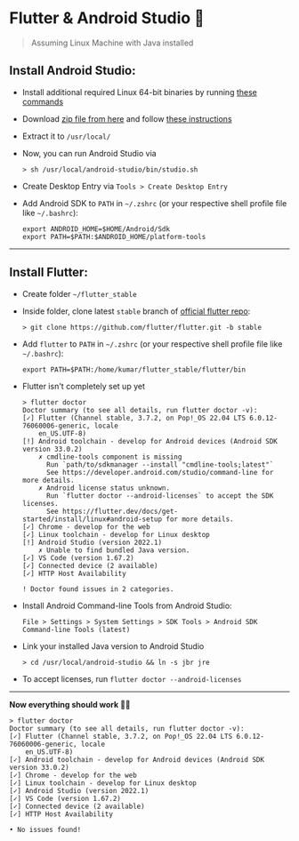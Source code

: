 # Flutter & Android Studio :iphone: 

> Assuming Linux Machine with Java installed

## Install Android Studio:

- Install additional required Linux 64-bit binaries by running [these commands](https://developer.android.com/studio/install#64bit-libs)
- Download [zip file from here](https://developer.android.com/studio) and follow [these instructions](https://developer.android.com/studio/install#linux)
- Extract it to `/usr/local/` 
- Now, you can run Android Studio via 
  
  ```shell
  > sh /usr/local/android-studio/bin/studio.sh
  ```

- Create Desktop Entry via `Tools > Create Desktop Entry`
- Add Android SDK to `PATH` in `~/.zshrc` (or your respective shell profile file like `~/.bashrc`):

  ```shell
  export ANDROID_HOME=$HOME/Android/Sdk
  export PATH=$PATH:$ANDROID_HOME/platform-tools
  ```

---

## Install Flutter:

- Create folder `~/flutter_stable`
- Inside folder, clone latest `stable` branch of [official flutter repo](https://github.com/flutter/flutter):

  ```shell
  > git clone https://github.com/flutter/flutter.git -b stable
  ```

- Add `flutter` to `PATH` in `~/.zshrc` (or your respective shell profile file like `~/.bashrc`):

  ```shell
  export PATH=$PATH:/home/kumar/flutter_stable/flutter/bin
  ```
  
- Flutter isn't completely set up yet
  ```shell
  > flutter doctor
  Doctor summary (to see all details, run flutter doctor -v):
  [✓] Flutter (Channel stable, 3.7.2, on Pop!_OS 22.04 LTS 6.0.12-76060006-generic, locale
      en_US.UTF-8)
  [!] Android toolchain - develop for Android devices (Android SDK version 33.0.2)
      ✗ cmdline-tools component is missing
        Run `path/to/sdkmanager --install "cmdline-tools;latest"`
        See https://developer.android.com/studio/command-line for more details.
      ✗ Android license status unknown.
        Run `flutter doctor --android-licenses` to accept the SDK licenses.
        See https://flutter.dev/docs/get-started/install/linux#android-setup for more details.
  [✓] Chrome - develop for the web
  [✓] Linux toolchain - develop for Linux desktop
  [!] Android Studio (version 2022.1)
      ✗ Unable to find bundled Java version.
  [✓] VS Code (version 1.67.2)
  [✓] Connected device (2 available)
  [✓] HTTP Host Availability

  ! Doctor found issues in 2 categories.
  ```

- Install Android Command-line Tools from Android Studio: 

  `File > Settings > System Settings > SDK Tools > Android SDK Command-line Tools (latest)` 

- Link your installed Java version to Android Studio 

  ```shell
  > cd /usr/local/android-studio && ln -s jbr jre
  ```

- To accept licenses, run `flutter doctor --android-licenses`

---

**Now everything should work 👍🏻**

  ```shell
  > flutter doctor
  Doctor summary (to see all details, run flutter doctor -v):
  [✓] Flutter (Channel stable, 3.7.2, on Pop!_OS 22.04 LTS 6.0.12-76060006-generic, locale
      en_US.UTF-8)
  [✓] Android toolchain - develop for Android devices (Android SDK version 33.0.2)
  [✓] Chrome - develop for the web
  [✓] Linux toolchain - develop for Linux desktop
  [✓] Android Studio (version 2022.1)
  [✓] VS Code (version 1.67.2)
  [✓] Connected device (2 available)
  [✓] HTTP Host Availability

  • No issues found!
  ```
